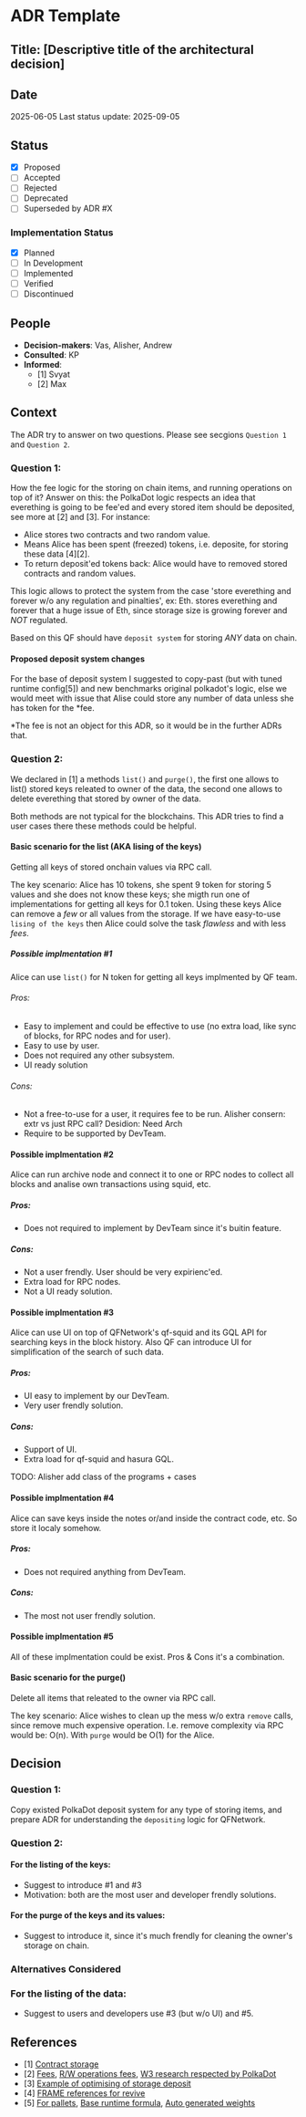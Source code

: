 # ADR Template

## Title: [Descriptive title of the architectural decision]

## Date
2025-06-05
Last status update: 2025-09-05

## Status
- [X] Proposed
- [ ] Accepted
- [ ] Rejected
- [ ] Deprecated
- [ ] Superseded by ADR #X

### Implementation Status
- [X] Planned
- [ ] In Development
- [ ] Implemented
- [ ] Verified
- [ ] Discontinued

## People
- **Decision-makers**: Vas, Alisher, Andrew
- **Consulted**: KP
- **Informed**:
  - [1] Svyat
  - [2] Max

## Context

The ADR try to answer on two questions. Please see secgions `Question 1` and `Question 2`.

### Question 1:
How the fee logic for the storing on chain items, and running operations on top of it?
Answer on this: the PolkaDot logic respects an idea that everething is going to be fee'ed and every stored item should be deposited, see more at [2] and [3]. For instance:
- Alice stores two contracts and two random value.
- Means Alice has been spent (freezed) tokens, i.e. deposite, for storing these data [4][2].
- To return deposit'ed tokens back: Alice would have to removed stored contracts and random values.

This logic allows to protect the system from the case 'store everething and forever w/o any regulation and pinalties', ex: Eth. stores everething and forever that a huge issue of Eth, since storage size is growing forever and _NOT_ regulated.

Based on this QF should have `deposit system` for storing _ANY_ data on chain.

#### Proposed deposit system changes
For the base of deposit system I suggested to copy-past (but with tuned runtime config[5]) and
new benchmarks original polkadot's logic, else we would meet with issue that Alise could store
any number of data unless she has token for the *fee.

*The fee is not an object for this ADR, so it would be in the further ADRs that.

### Question 2:
We declared in [1] a methods `list()` and `purge()`, the first one allows to
list() stored keys releated to owner of the data, the second one allows to
delete everething that stored by owner of the data.

Both methods are not typical for the blockchains. This ADR tries to find a user
cases there these methods could be helpful.

#### Basic scenario for the list (AKA lising of the keys)
Getting all keys of stored onchain values via RPC call.

The key scenario: Alice has 10 tokens, she spent 9 token for storing 5 values and she does not know these keys; she migth run one of implementations for getting all keys for 0.1 token. Using these keys Alice can remove a _few_ or all values from the storage.
If we have easy-to-use `lising of the keys` then Alice could solve the task _flawless_ and with less _fees_.

##### Possible implmentation #1
Alice can use `list()` for N token for getting all keys implmented by QF team.
###### Pros:
- Easy to implement and could be effective to use (no extra load, like sync of blocks, for RPC nodes
and for user).
- Easy to use by user.
- Does not required any other subsystem.
- UI ready solution
###### Cons:
- Not a free-to-use for a user, it requires fee to be run. Alisher consern: extr vs just RPC call?
  Desidion: Need Arch
- Require to be supported by DevTeam.

#### Possible implmentation #2
Alice can run archive node and connect it to one or RPC nodes to collect all
blocks and analise own transactions using squid, etc.
##### Pros:
- Does not required to implement by DevTeam since it's buitin feature.
##### Cons:
- Not a user frendly. User should be very expirienc'ed.
- Extra load for RPC nodes.
- Not a UI ready solution.

#### Possible implmentation #3
Alice can use UI on top of QFNetwork's qf-squid and its GQL API for searching keys in the block history.
Also QF can introduce UI for simplification of the search of such data.
##### Pros:
- UI easy to implement by our DevTeam.
- Very user frendly solution.
##### Cons:
- Support of UI.
- Extra load for qf-squid and hasura GQL.

TODO: Alisher add class of the programs + cases

#### Possible implmentation #4
Alice can save keys inside the notes or/and inside the contract code, etc. So
store it localy somehow.
##### Pros:
- Does not required anything from DevTeam.
##### Cons:
- The most not user frendly solution.

#### Possible implmentation #5
All of these implmentation could be exist.
Pros & Cons it's a combination.

#### Basic scenario for the purge()
Delete all items that releated to the owner via RPC call.

The key scenario: Alice wishes to clean up the mess w/o extra `remove` calls,
since remove much expensive operation. I.e. remove complexity via RPC would
be: O(n). With `purge` would be O(1) for the Alice.

## Decision
### Question 1:
Copy existed PolkaDot deposit system for any type of storing items, and prepare ADR for understanding the `depositing` logic for QFNetwork.

### Question 2:
#### For the listing of the keys:
- Suggest to introduce #1 and #3
- Motivation: both are the most user and developer frendly solutions.

#### For the purge of the keys and its values:
- Suggest to introduce it, since it's much frendly for cleaning the owner's storage on chain.

### Alternatives Considered
### For the listing of the data:
- Suggest to users and developers use #3 (but w/o UI) and #5.

## References
- [1] [Contract storage](docs/PolkaVM/smart_contract_storage.md)
- [2] [Fees](https://docs.polkadot.com/polkadot-protocol/basics/blocks-transactions-fees/fees/), [R/W operations fees](https://docs.polkadot.com/polkadot-protocol/basics/blocks-transactions-fees/fees/#weights-and-database-readwrite-operations), [W3 research respected by PolkaDot](https://research.web3.foundation/Polkadot/overview/token-economics#relay-chain-transaction-fees-and-per-block-transaction-limits)
- [3] [Example of optimising of storage deposit](https://github.com/paritytech/polkadot-sdk/issues/5012)
- [4] [FRAME references for revive](https://github.com/paritytech/polkadot-sdk/blob/master/substrate/frame/revive/src/storage.rs)
- [5] [For pallets](https://docs.polkadot.com/polkadot-protocol/basics/blocks-transactions-fees/fees/), [Base runtime formula](https://docs.polkadot.com/polkadot-protocol/basics/blocks-transactions-fees/fees/#how-fees-are-calculated), [Auto generated weights](https://github.com/paritytech/substrate/blob/master/frame/examples/basic/src/weights.rs#L18)
